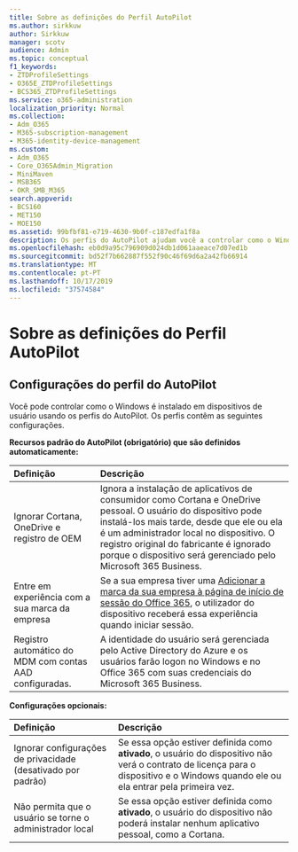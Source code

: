 ```yaml
---
title: Sobre as definições do Perfil AutoPilot
ms.author: sirkkuw
author: Sirkkuw
manager: scotv
audience: Admin
ms.topic: conceptual
f1_keywords:
- ZTDProfileSettings
- O365E_ZTDProfileSettings
- BCS365_ZTDProfileSettings
ms.service: o365-administration
localization_priority: Normal
ms.collection:
- Adm_O365
- M365-subscription-management
- M365-identity-device-management
ms.custom:
- Adm_O365
- Core_O365Admin_Migration
- MiniMaven
- MSB365
- OKR_SMB_M365
search.appverid:
- BCS160
- MET150
- MOE150
ms.assetid: 99bfbf81-e719-4630-9b0f-c187edfa1f8a
description: Os perfis do AutoPilot ajudam você a controlar como o Windows é instalado em dispositivos de usuário. Os perfis contêm configurações padrão e opcionais, como ignorar a instalação da Cortana.
ms.openlocfilehash: eb0d9a95c796909d024db1d061aaeace7d07ed1b
ms.sourcegitcommit: bd52f7b662887f552f90c46f69d6a2a42fb66914
ms.translationtype: MT
ms.contentlocale: pt-PT
ms.lasthandoff: 10/17/2019
ms.locfileid: "37574584"
---
```

# <a name="about-autopilot-profile-settings"></a>Sobre as definições do Perfil AutoPilot

## <a name="autopilot-profile-settings"></a>Configurações do perfil do AutoPilot

Você pode controlar como o Windows é instalado em dispositivos de usuário usando os perfis do AutoPilot. Os perfis contêm as seguintes configurações.
  
 **Recursos padrão do AutoPilot (obrigatório) que são definidos automaticamente:**
  
|**Definição**|**Descrição**|
|:-----|:-----|
|Ignorar Cortana, OneDrive e registro de OEM  <br/> |Ignora a instalação de aplicativos de consumidor como Cortana e OneDrive pessoal. O usuário do dispositivo pode instalá-los mais tarde, desde que ele ou ela é um administrador local no dispositivo. O registro original do fabricante é ignorado porque o dispositivo será gerenciado pelo Microsoft 365 Business.  <br/> |
|Entre em experiência com a sua marca da empresa  <br/> |Se a sua empresa tiver uma [Adicionar a marca da sua empresa à página de início de sessão do Office 365](https://support.office.com/article/a1229cdb-ce19-4da5-90c7-2b9b146aef0a), o utilizador do dispositivo receberá essa experiência quando iniciar sessão.  <br/> |
|Registro automático do MDM com contas AAD configuradas.  <br/> |A identidade do usuário será gerenciada pelo Active Directory do Azure e os usuários farão logon no Windows e no Office 365 com suas credenciais do Microsoft 365 Business.  <br/> |
   
 **Configurações opcionais:**
  
|**Definição**|**Descrição**|
|:-----|:-----|
|Ignorar configurações de privacidade (desativado por padrão)  <br/> |Se essa opção estiver definida como **ativado**, o usuário do dispositivo não verá o contrato de licença para o dispositivo e o Windows quando ele ou ela entrar pela primeira vez.  <br/> |
|Não permita que o usuário se torne o administrador local  <br/> |Se essa opção estiver definida como **ativado**, o usuário do dispositivo não poderá instalar nenhum aplicativo pessoal, como a Cortana.  <br/> |
   

